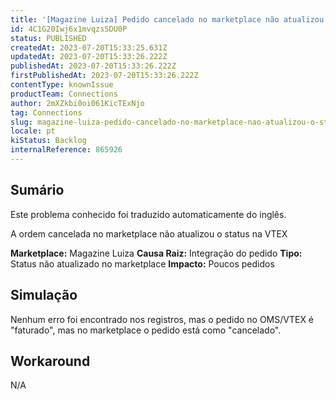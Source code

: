 ```yaml
---
title: '[Magazine Luiza] Pedido cancelado no marketplace não atualizou o status na VTEX'
id: 4C1G20Iwj6x1mvqzsSDU0P
status: PUBLISHED
createdAt: 2023-07-20T15:33:25.631Z
updatedAt: 2023-07-20T15:33:26.222Z
publishedAt: 2023-07-20T15:33:26.222Z
firstPublishedAt: 2023-07-20T15:33:26.222Z
contentType: knownIssue
productTeam: Connections
author: 2mXZkbi0oi061KicTExNjo
tag: Connections
slug: magazine-luiza-pedido-cancelado-no-marketplace-nao-atualizou-o-status-na-vtex
locale: pt
kiStatus: Backlog
internalReference: 865926
---
```


## Sumário

<div class="alert alert-info">
  <p>Este problema conhecido foi traduzido automaticamente do inglês.</p>
</div>


A ordem cancelada no marketplace não atualizou o status na VTEX

**Marketplace:** Magazine Luiza
**Causa Raiz:** Integração do pedido
**Tipo:** Status não atualizado no marketplace
**Impacto:** Poucos pedidos

## Simulação


Nenhum erro foi encontrado nos registros, mas o pedido no OMS/VTEX é "faturado", mas no marketplace o pedido está como "cancelado".



## Workaround


N/A




